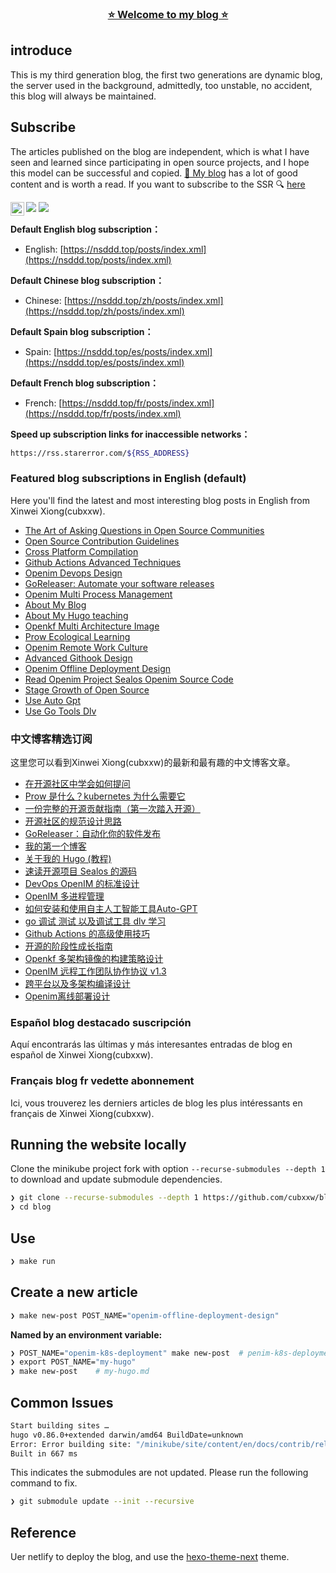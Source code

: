 <h3 align="center" style="border-bottom: none">
    <a href="https://nsddd.top">
      ⭐️  Welcome to my blog ⭐️ <br>
    </a>
<h3>

## introduce

This is my third generation blog, the first two generations are dynamic blog, the server used in the background, admittedly, too unstable, no accident, this blog will always be maintained.

## Subscribe

The articles published on the blog are independent, which is what I have seen and learned since participating in open source projects, and I hope this model can be successful and copied. [👀 My blog](https://nsddd.top/) has a lot of good content and is worth a read. If you want to subscribe to the SSR 🔍 [here](https://nsddd.top/posts/index.xml)

[<img align="left" alt="shenxianpeng | ZhiHu" width="22px" src="https://www.svgrepo.com/show/305628/zhihu.svg" />][zhihu] 

[zhihu]: https://www.zhihu.com/people/3293172751

<a href="https://www.zhihu.com/people/3293172751" target="_blank"><img src="https://img.shields.io/badge/%E7%9F%A5%E4%B9%8E-%E9%93%BE%E5%AD%A6%E8%80%85%E7%A4%BE%E5%8C%BA-blue?logo=zhihu&style=flat-square"></a>
<a href="http://sm.nsddd.top/sm0d220ad72063197b9875379403f6c88.jpg" target="_blank"><img src="https://img.shields.io/badge/%E5%BE%AE%E4%BF%A1-smile-brightgreen?logo=wechat&style=flat-square"></a>


**Default English blog subscription：**

+ English: [https://nsddd.top/posts/index.xml](https://nsddd.top/posts/index.xml)


**Default Chinese blog subscription：**

+ Chinese: [https://nsddd.top/zh/posts/index.xml](https://nsddd.top/zh/posts/index.xml)


**Default Spain blog subscription：**

+ Spain: [https://nsddd.top/es/posts/index.xml](https://nsddd.top/es/posts/index.xml)


**Default French blog subscription：**

+ French: [https://nsddd.top/fr/posts/index.xml](https://nsddd.top/fr/posts/index.xml)


**Speed up subscription links for inaccessible networks：**

```bash
https://rss.starerror.com/${RSS_ADDRESS}
```


### Featured blog subscriptions in English (default)

Here you'll find the latest and most interesting blog posts in English from Xinwei Xiong(cubxxw).

<!-- My-Blog-EN:START -->
- [The Art of Asking Questions in Open Source Communities](http://nsddd.top/posts/the-art-of-asking-questions-in-open-source-communities/)
- [Open Source Contribution Guidelines](http://nsddd.top/posts/open-source-contribution-guidelines/)
- [Cross Platform Compilation](http://nsddd.top/posts/cross-platform-compilation/)
- [Github Actions Advanced Techniques](http://nsddd.top/posts/github-actions-advanced-techniques/)
- [Openim Devops Design](http://nsddd.top/posts/openim-devops-design/)
- [GoReleaser: Automate your software releases](http://nsddd.top/posts/go-release-tools/)
- [Openim Multi Process Management](http://nsddd.top/posts/openim-multi-process-management/)
- [About My Blog](http://nsddd.top/posts/my-first-blog/)
- [About My Hugo teaching](http://nsddd.top/posts/my-hugo/)
- [Openkf Multi Architecture Image](http://nsddd.top/posts/openkf-multi-architecture-image/)
- [Prow Ecological Learning](http://nsddd.top/posts/prow-ecological-learning/)
- [Openim Remote Work Culture](http://nsddd.top/posts/openim-remote-work-culture/)
- [Advanced Githook Design](http://nsddd.top/posts/advanced-githook-design/)
- [Openim Offline Deployment Design](http://nsddd.top/posts/openim-offline-deployment-design/)
- [Read Openim Project Sealos Openim Source Code](http://nsddd.top/posts/read-openim-project-sealos-openim-source-code/)
- [Stage Growth of Open Source](http://nsddd.top/posts/stage-growth-of-open-source/)
- [Use Auto Gpt](http://nsddd.top/posts/use-auto-gpt/)
- [Use Go Tools Dlv](http://nsddd.top/posts/use-go-tools-dlv/)
<!-- My-Blog-EN:END -->


### 中文博客精选订阅

这里您可以看到Xinwei Xiong(cubxxw)的最新和最有趣的中文博客文章。

<!-- My-Blog-ZH:START -->
- [在开源社区中学会如何提问](http://nsddd.top/zh/posts/the-art-of-asking-questions-in-open-source-communities/)
- [Prow 是什么？kubernetes 为什么需要它](http://nsddd.top/zh/posts/prow-ecological-learning/)
- [一份完整的开源贡献指南（第一次踏入开源）](http://nsddd.top/zh/posts/open-source-contribution-guidelines/)
- [开源社区的规范设计思路](http://nsddd.top/zh/posts/advanced-githook-design/)
- [GoReleaser：自动化你的软件发布](http://nsddd.top/zh/posts/go-release-tools/)
- [我的第一个博客](http://nsddd.top/zh/posts/my-first-blog/)
- [关于我的 Hugo (教程)](http://nsddd.top/zh/posts/my-hugo/)
- [速读开源项目 Sealos 的源码](http://nsddd.top/zh/posts/read-openim-project-sealos-openim-source-code/)
- [DevOps OpenIM 的标准设计](http://nsddd.top/zh/posts/openim-devops-design/)
- [OpenIM 多进程管理](http://nsddd.top/zh/posts/openim-multi-process-management/)
- [如何安装和使用自主人工智能工具Auto-GPT](http://nsddd.top/zh/posts/use-auto-gpt/)
- [go 调试 测试 以及调试工具 dlv 学习](http://nsddd.top/zh/posts/use-go-tools-dlv/)
- [Github Actions 的高级使用技巧](http://nsddd.top/zh/posts/github-actions-advanced-techniques/)
- [开源的阶段性成长指南](http://nsddd.top/zh/posts/stage-growth-of-open-source/)
- [Openkf 多架构镜像的构建策略设计](http://nsddd.top/zh/posts/openkf-multi-architecture-image/)
- [OpenIM 远程工作团队协作协议 v1.3](http://nsddd.top/zh/posts/openim-remote-work-culture/)
- [跨平台以及多架构编译设计](http://nsddd.top/zh/posts/cross-platform-compilation/)
- [Openim离线部署设计](http://nsddd.top/zh/posts/openim-offline-deployment-design/)
<!-- My-Blog-ZH:END -->


### Español blog destacado suscripción

Aquí encontrarás las últimas y más interesantes entradas de blog en español de Xinwei Xiong(cubxxw).

<!-- My-Blog-ES:START -->

<!-- My-Blog-ES:END -->


### Français blog fr vedette abonnement

Ici, vous trouverez les derniers articles de blog les plus intéressants en français de Xinwei Xiong(cubxxw).

<!-- My-Blog-FR:START -->

<!-- My-Blog-FR:END -->


## Running the website locally

Clone the minikube project fork with option `--recurse-submodules --depth 1` to download and update submodule dependencies.

```bash
❯ git clone --recurse-submodules --depth 1 https://github.com/cubxxw/blog.git  # replace path with your github fork of minikube 
❯ cd blog
```



## Use

```bash
❯ make run
```

## Create a new article

```bash
❯ make new-post POST_NAME="openim-offline-deployment-design"
```

**Named by an environment variable:**

```bash
❯ POST_NAME="openim-k8s-deployment" make new-post  # penim-k8s-deployment.md
❯ export POST_NAME="my-hugo"
❯ make new-post    # my-hugo.md
```

## Common Issues

```bash
Start building sites …
hugo v0.86.0+extended darwin/amd64 BuildDate=unknown
Error: Error building site: "/minikube/site/content/en/docs/contrib/releasing/binaries.md:64:1": failed to extract shortcode: template for shortcode "alert" not found
Built in 667 ms
```

This indicates the submodules are not updated. Please run the following command to fix.

```bash
❯ git submodule update --init --recursive
```


## Reference

Uer netlify to deploy the blog, and use the [hexo-theme-next](ttps://cubxxw.netlify.app) theme.
